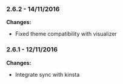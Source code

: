
### 2.6.2 - 14/11/2016
**Changes:** 
- Fixed theme compatibility with visualizer

### 2.6.1 - 12/11/2016
**Changes:** 
- Integrate sync with kinsta

